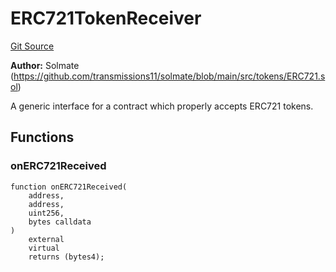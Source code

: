 # ERC721TokenReceiver
[Git Source](https://github.com/ContractLabs/foundry-bountykinds-contract/blob/67e6855d3beabdf242cc0b51d9e53b087a5235b9/src/oz-custom/oz/token/ERC721/ERC721.sol)

**Author:**
Solmate
(https://github.com/transmissions11/solmate/blob/main/src/tokens/ERC721.sol)

A generic interface for a contract which properly accepts ERC721
tokens.


## Functions
### onERC721Received


```solidity
function onERC721Received(
    address,
    address,
    uint256,
    bytes calldata
)
    external
    virtual
    returns (bytes4);
```


